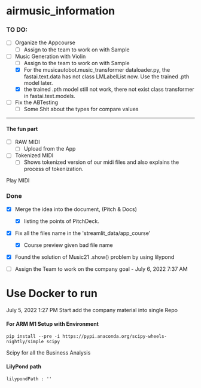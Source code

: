 # airmusic_information

### TO DO:

- [ ] Organize the Appcourse
    - [ ] Assign to the team to work on with Sample
- [ ] Music Generation with Violin
    - [ ] Assign to the team to work on with Sample
    - [x] For the musicautobot.music_transformer dataloader.py, the fastai.text.data has not class LMLabelList now. Use the trained .pth model later.
    - [x] the trained .pth model still not work, there not exist class transformer in fastai.text.models.
- [ ] Fix the ABTesting
    - [ ] Some Shit about the types for compare values

---

#### The fun part

- [ ] RAW MIDI
    - [ ] Upload from the App
- [ ] Tokenized MIDI
    - [ ] Shows tokenized version of our midi files and also explains the process of tokenization.

Play MIDI

### Done

- [x] Merge the idea into the document, (Pitch & Docs)
    - [x] listing the points of PitchDeck.
- [x] Fix all the files name in the 'streamlit_data/app_course'
    - [x] Course preview given bad file name
- [x] Found the solution of Music21 .show() problem by using lilypond

- [ ] Assign the Team to work on the company goal - July 6, 2022 7:37 AM

# Use Docker to run

July 5, 2022 1:27 PM Start add the company material into single Repo

#### For ARM M1 Setup with Environment

```commandline
pip install --pre -i https://pypi.anaconda.org/scipy-wheels-nightly/simple scipy
```

Scipy for all the Business Analysis

#### LilyPond path

```
lilypondPath : ''

```
